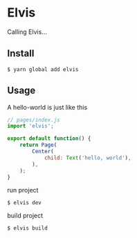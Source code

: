 # Elvis

Calling Elvis...


## Install

```
$ yarn global add elvis
```

## Usage

A hello-world is just like this

```js
// pages/index.js
import 'elvis';

export default function() {
	return Page(
		Center(
			child: Text('hello, world'),
		),
	);
}
```

run project

```
$ elvis dev
```

build project

```
$ elvis build
```
